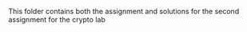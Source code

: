 This folder contains both the assignment and solutions for the second assignment for the crypto lab
